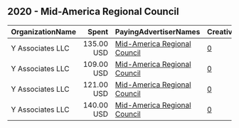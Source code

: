 ## 2020 - Mid-America Regional Council 
|OrganizationName|Spent|PayingAdvertiserNames|CreativeUrls|Impressions|Genders|AgeBrackets|CountryCodes|BillingAddresses|CandidateBallotInformation|
|:---|---:|:---|:---|---:|:---|:---|:---|:---|:---|
|Y Associates LLC|135.00 USD|[Mid-America Regional Council](2020/Mid-America_Regional_Council.md)|[0](https://www.snap.com/political-ads/asset/76f4178494b1eacd24bbd6c504b6a980d9e08b02e6619a0b7d9c14eb71c3ff1f?mediaType=jpg)|40,729||25-38|united states|"249 Ranger Drive,Pittsburgh,15236,US"||
|Y Associates LLC|109.00 USD|[Mid-America Regional Council](2020/Mid-America_Regional_Council.md)|[0](https://www.snap.com/political-ads/asset/76f4178494b1eacd24bbd6c504b6a980d9e08b02e6619a0b7d9c14eb71c3ff1f?mediaType=jpg)|50,248||18+|united states|"249 Ranger Drive,Pittsburgh,15236,US"||
|Y Associates LLC|121.00 USD|[Mid-America Regional Council](2020/Mid-America_Regional_Council.md)|[0](https://www.snap.com/political-ads/asset/76f4178494b1eacd24bbd6c504b6a980d9e08b02e6619a0b7d9c14eb71c3ff1f?mediaType=jpg)|45,741||25-38|united states|"249 Ranger Drive,Pittsburgh,15236,US"||
|Y Associates LLC|140.00 USD|[Mid-America Regional Council](2020/Mid-America_Regional_Council.md)|[0](https://www.snap.com/political-ads/asset/76f4178494b1eacd24bbd6c504b6a980d9e08b02e6619a0b7d9c14eb71c3ff1f?mediaType=jpg)|54,001||18+|united states|"249 Ranger Drive,Pittsburgh,15236,US"||
